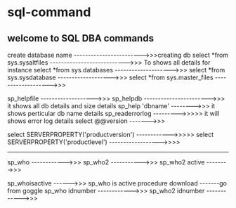 # sql-command
welcome to SQL DBA
  commands 
------------------------
create database name                 ------------------------>>>creating db
select  *from sys.sysaltfiles          --------------------------->>> To shows all details for instance
select *from sys.databases          -------------------->>>
select  *from sys.sysdatabase      ------------------->>>
select *from sys.master_files       ------------------->>>

sp_helpfile                                  ------------------->>>
sp_helpdb                                    ----------------------->>> it shows all db details and size details
sp_help 'dbname'                        -------->>> it shows perticular db name details
sp_readerrorlog                           --------->>>>> it will shows error log details
select @@version                       ------->>> 

 
select SERVERPROPERTY('productversion') ------------>>>>>
select SERVERPROPERTY('productlevel')   ------------------>>>>

------------------------------------------------------------------------------------------------------

sp_who  ------------>>>
sp_who2 ----------->>>
sp_who2 active -------->>>


sp_whoisactive                  ------>>>     sp_who is active procedure download -------go from goggle
sp_who idnumber         ------------>>>
sp_who2 idnumber       ------------>>>
